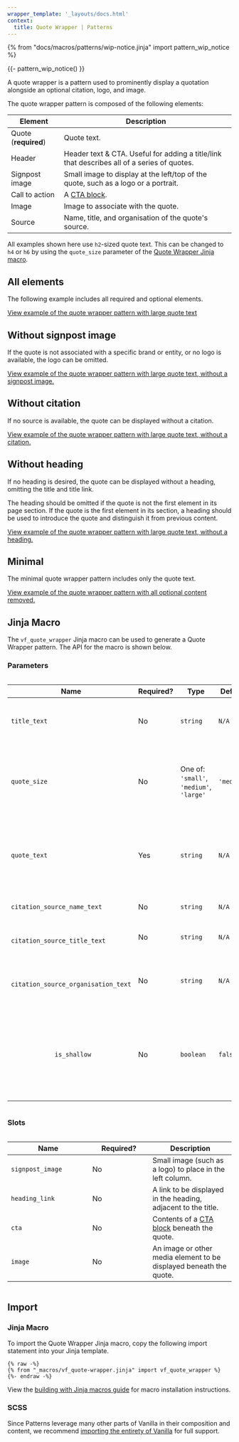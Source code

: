 ```yaml
---
wrapper_template: '_layouts/docs.html'
context:
  title: Quote Wrapper | Patterns
---
```


{% from "docs/macros/patterns/wip-notice.jinja" import pattern_wip_notice %}

{{- pattern_wip_notice() }}

A quote wrapper is a pattern used to prominently display a quotation alongside an optional citation, logo, and image.

The quote wrapper pattern is composed of the following elements:

| Element              | Description                                                                                 |
| -------------------- | ------------------------------------------------------------------------------------------- |
| Quote (**required**) | Quote text.                                                                                 |
| Header               | Header text & CTA. Useful for adding a title/link that describes all of a series of quotes. |
| Signpost image       | Small image to display at the left/top of the quote, such as a logo or a portrait.          |
| Call to action       | A [CTA block](/docs/patterns/cta-block).                                                    |
| Image                | Image to associate with the quote.                                                          |
| Source               | Name, title, and organisation of the quote's source.                                        |

All examples shown here use `h2`-sized quote text. This can be changed to `h4` or `h6` by using the `quote_size` parameter
of the [Quote Wrapper Jinja macro](#jinja-macro).

## All elements

The following example includes all required and optional elements.

<div class="embedded-example"><a href="/docs/examples/patterns/quote-wrapper/large" class="js-example" data-lang="jinja">
View example of the quote wrapper pattern with large quote text
</a></div>

## Without signpost image

If the quote is not associated with a specific brand or entity, or no logo is available, the logo can be omitted.

<div class="embedded-example"><a href="/docs/examples/patterns/quote-wrapper/large-no-signpost" class="js-example" data-lang="jinja">
View example of the quote wrapper pattern with large quote text, without a signpost image.
</a></div>

## Without citation

If no source is available, the quote can be displayed without a citation.

<div class="embedded-example"><a href="/docs/examples/patterns/quote-wrapper/large-no-citation" class="js-example" data-lang="jinja">
View example of the quote wrapper pattern with large quote text, without a citation.
</a></div>

## Without heading

If no heading is desired, the quote can be displayed without a heading, omitting the title and title link.

The heading should be omitted if the quote is not the first element in its page section.
If the quote is the first element in its section, a heading should be used to introduce the quote and distinguish it from
previous content.

<div class="embedded-example"><a href="/docs/examples/patterns/quote-wrapper/large-no-header" class="js-example" data-lang="jinja">
View example of the quote wrapper pattern with large quote text, without a heading.
</a></div>

## Minimal

The minimal quote wrapper pattern includes only the quote text.

<div class="embedded-example"><a href="/docs/examples/patterns/quote-wrapper/large-minimal" class="js-example" data-lang="jinja">
View example of the quote wrapper pattern with all optional content removed.
</a></div>

## Jinja Macro

The `vf_quote_wrapper` Jinja macro can be used to generate a Quote Wrapper pattern. The API for the macro is shown below.

### Parameters

<div style="overflow: auto;">
  <table>
    <thead>
      <tr>
        <th style="width: 220px;">Name</th>
        <th style="width: 160px;">Required?</th>
        <th style="width: 160px;">Type</th>
        <th style="width: 160px;">Default</th>
        <th style="width: 250px;">Description</th>
      </tr>
    </thead>
    <tbody>
      <tr>
        <td>
          <code>title_text</code>
        </td>
        <td>
          No
        </td>
        <td>
          <code>string</code>
        </td>
        <td>
          <code>N/A</code>
        </td>
        <td>
          Text to be displayed as a quote section summary.
        </td>
      </tr>
      <tr>
        <td>
          <code>quote_size</code>
        </td>
        <td>
          No
        </td>
        <td>
          One of:<br>
          <code>'small'</code>,<br>
          <code>'medium'</code>,<br>
          <code>'large'</code>
        </td>
        <td>
          <code>'medium'</code>
        </td>
        <td>
          Size of the quote text.<br><code>'small'</code> for <code>h6</code>,<br><code>'medium'</code> for <code>h4</code>,<br><code>'large'</code> for <code>h2</code>.
        </td>
      </tr>
      <tr>
        <td>
          <code>quote_text</code>
        </td>
        <td>
          Yes
        </td>
        <td>
          <code>string</code>
        </td>
        <td>
          <code>N/A</code>
        </td>
        <td>
          Text of the quote. Do not include quotation marks; they are added by the macro.
        </td>
      </tr>
      <tr>
        <td>
          <code>citation_source_name_text</code>
        </td>
        <td>
          No
        </td>
        <td>
          <code>string</code>
        </td>
        <td>
          <code>N/A</code>
        </td>
        <td>
          Name of the quote's source.
        </td>
      </tr>
      <tr>
        <td>
          <code>
            citation_source_title_text
          </code>
        </td>
        <td>
          No
        </td>
        <td>
          <code>string</code>
        </td>
        <td>
          <code>N/A</code>
        </td>
        <td>
          Title/role of the quote's source.
        </td>
      </tr>
      <tr>
        <td>
          <code>
            citation_source_organisation_text
          </code>
        </td>
        <td>
          No
        </td>
        <td>
          <code>string</code>
        </td>
        <td>
          <code>N/A</code>
        </td>
        <td>
          Name of an organisation associated with the quote's source.
        </td>
      </tr>
      <tr>
        <td>
          <code>
            is_shallow
          </code>
        </td>
        <td>
          No
        </td>
        <td>
          <code>boolean</code>
        </td>
        <td>
          <code>false</code>
        </td>
        <td>
          Whether the quote should be wrapped in a <a href="/docs/patterns/section#shallow-sections">shallow section</a>.<br>
          If <code>false</code>, a <a href="/docs/patterns/section#regular-sections">regular section</a> is used.
        </td>
      </tr>
    </tbody>
  </table>
</div>

### Slots

<div style="overflow: auto;">
  <table>
    <thead>
      <tr>
        <th style="width: 220px;">Name</th>
        <th style="width: 160px;">Required?</th>
        <th style="width: 250px;">Description</th>
      </tr>
    </thead>
    <tbody>
      <tr>
        <td>
          <code>signpost_image</code>
        </td>
        <td>
          No
        </td>
        <td>
          Small image (such as a logo) to place in the left column.
        </td>
      </tr>
      <tr>
        <td>
          <code>heading_link</code>
        </td>
        <td>
          No
        </td>
        <td>
          A link to be displayed in the heading, adjacent to the title.
        </td>
      </tr>
      <tr>
        <td>
          <code>cta</code>
        </td>
        <td>
          No
        </td>
        <td>
          Contents of a <a href="/docs/patterns/cta-block">CTA block</a> beneath
          the quote.
        </td>
      </tr>
      <tr>
        <td>
          <code>image</code>
        </td>
        <td>
          No
        </td>
        <td>
          An image or other media element to be displayed beneath the quote.
        </td>
      </tr>
    </tbody>
  </table>
</div>

## Import

### Jinja Macro

To import the Quote Wrapper Jinja macro, copy the following import statement into your
Jinja template.

```jinja
{% raw -%}
{% from "_macros/vf_quote-wrapper.jinja" import vf_quote_wrapper %}
{%- endraw -%}
```

View the [building with Jinja macros guide](/docs/building-vanilla#jinja-macros)
for macro installation instructions.

### SCSS

Since Patterns leverage many other parts of Vanilla in their composition and content, we
recommend [importing the entirety of Vanilla](/docs#install) for full support.
